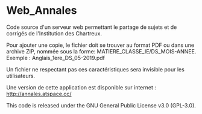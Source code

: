 # Web_Annales
Code source d'un serveur web permettant le partage de sujets et de corrigés de l'Institution des Chartreux.

Pour ajouter une copie, le fichier doit se trouver au format PDF ou dans une archive ZIP, nommée sous la forme:
MATIERE_CLASSE_IE/DS_MOIS-ANNEE. Exemple : Anglais_1ere_DS_05-2019.pdf

Un fichier ne respectant pas ces caractéristiques sera invisible pour les utilisateurs. 

Une version de cette application est disponible sur internet : http://annales.atspace.cc/



This code is released under the GNU General Public License v3.0 (GPL-3.0).
